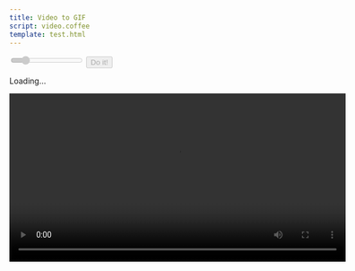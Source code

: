 ```yaml
---
title: Video to GIF
script: video.coffee
template: test.html
---
```


<p>
  <input disabled id="sample" type="range" step="1" min="20" max="500" value="100">
  <button id="go" disabled>Do it!</button>
</p>

<p id="info">Loading...</p>

<video id="video" width="600">
  <source src="clip.mp4" type='video/mp4; codecs="avc1.42E01E, mp4a.40.'>
  <source src="clip.ogv" type='video/ogg; codecs="theora, vorbis"'>
</video>

<img id="result">

